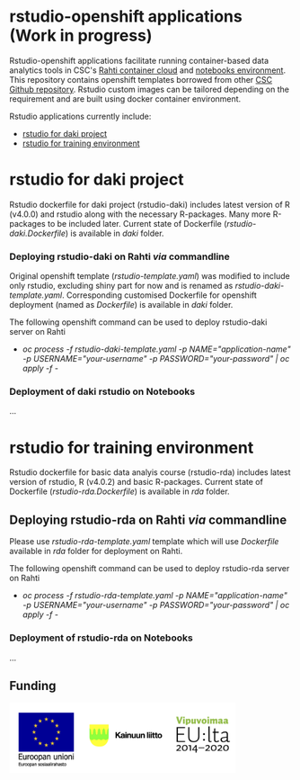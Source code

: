 # rstudio-openshift applications (Work in progress)

Rstudio-openshift applications facilitate running container-based data analytics tools in CSC's [Rahti container cloud](https://rahti.csc.fi/) and [notebooks environment](https://notebooks.csc.fi/). This repository contains openshift templates borrowed from other [CSC Github repository](https://github.com/CSCfi/rstudio-openshift). Rstudio custom images can be tailored depending on the requirement and are built using docker container environment.

Rstudio applications currently include:
- [rstudio for daki project](#rstudio-for-daki-project)
- [rstudio for training environment](#rstudio-for-training-environment) 

# rstudio for daki project

Rstudio dockerfile for daki project (rstudio-daki) includes latest version of R (v4.0.0) and rstudio along with the necessary R-packages. Many more R-packages to be included later. Current state of Dockerfile (*rstudio-daki.Dockerfile*) is available in *daki* folder.

### Deploying rstudio-daki on Rahti *via* commandline
Original openshift template (*rstudio-template.yaml*) was modified to include only rstudio, excluding shiny part for now and is renamed as *rstudio-daki-template.yaml*. Corresponding customised Dockerfile for openshift deployment (named as *Dockerfile*) is available in *daki* folder.

The following openshift command can be used to deploy rstudio-daki server on Rahti

* *oc process -f rstudio-daki-template.yaml -p NAME="application-name" -p USERNAME="your-username" -p PASSWORD="your-password" | oc apply -f -*

### Deployment of daki rstudio on Notebooks
...

# rstudio for training environment 
Rstudio dockerfile for basic data analyis course (rstudio-rda) includes latest version of rstudio, R (v4.0.2) and basic R-packages. Current state of Dockerfile (*rstudio-rda.Dockerfile*) is available in *rda* folder.

## Deploying rstudio-rda on Rahti *via* commandline
Please use  *rstudio-rda-template.yaml* template which will use *Dockerfile* available in *rda* folder for deployment on Rahti.

The following openshift command can be used to deploy rstudio-rda server on Rahti

* *oc process -f rstudio-rda-template.yaml -p NAME="application-name" -p USERNAME="your-username" -p PASSWORD="your-password" | oc apply -f -*

### Deployment of rstudio-rda on Notebooks
...



## Funding

<img src="./Logos.png" width="80%">


